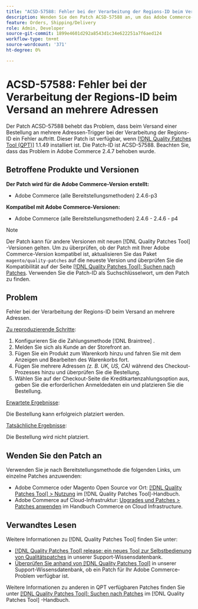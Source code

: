 ```yaml
---
title: "ACSD-57588: Fehler bei der Verarbeitung der Regions-ID beim Versand an mehrere Adressen"
description: Wenden Sie den Patch ACSD-57588 an, um das Adobe Commerce-Problem zu beheben, bei dem beim Versand einer Bestellung an mehrere Adressen-Trigger bei der Verarbeitung der Regions-ID ein Fehler auftritt.
feature: Orders, Shipping/Delivery
role: Admin, Developer
source-git-commit: 1899e4601d292a8543d1c34e622251a7f6aed124
workflow-type: tm+mt
source-wordcount: '371'
ht-degree: 0%

---
```


# ACSD-57588: Fehler bei der Verarbeitung der Regions-ID beim Versand an mehrere Adressen

Der Patch ACSD-57588 behebt das Problem, dass beim Versand einer Bestellung an mehrere Adressen-Trigger bei der Verarbeitung der Regions-ID ein Fehler auftritt. Dieser Patch ist verfügbar, wenn [[!DNL Quality Patches Tool (QPT)]](/help/announcements/adobe-commerce-announcements/magento-quality-patches-released-new-tool-to-self-serve-quality-patches.md) 1.1.49 installiert ist. Die Patch-ID ist ACSD-57588. Beachten Sie, dass das Problem in Adobe Commerce 2.4.7 behoben wurde.

## Betroffene Produkte und Versionen

**Der Patch wird für die Adobe Commerce-Version erstellt:**

* Adobe Commerce (alle Bereitstellungsmethoden) 2.4.6-p3

**Kompatibel mit Adobe Commerce-Versionen:**

* Adobe Commerce (alle Bereitstellungsmethoden) 2.4.6 - 2.4.6 - p4

>[!NOTE]
>
>Der Patch kann für andere Versionen mit neuen [!DNL Quality Patches Tool] -Versionen gelten. Um zu überprüfen, ob der Patch mit Ihrer Adobe Commerce-Version kompatibel ist, aktualisieren Sie das Paket `magento/quality-patches` auf die neueste Version und überprüfen Sie die Kompatibilität auf der Seite [[!DNL Quality Patches Tool]: Suchen nach Patches](https://experienceleague.adobe.com/tools/commerce-quality-patches/index.html). Verwenden Sie die Patch-ID als Suchschlüsselwort, um den Patch zu finden.

## Problem

Fehler bei der Verarbeitung der Regions-ID beim Versand an mehrere Adressen.

<u>Zu reproduzierende Schritte</u>:

1. Konfigurieren Sie die Zahlungsmethode [!DNL Braintree] .
1. Melden Sie sich als Kunde an der Storefront an.
1. Fügen Sie ein Produkt zum Warenkorb hinzu und fahren Sie mit dem Anzeigen und Bearbeiten des Warenkorbs fort.
1. Fügen Sie mehrere Adressen *(z. B. UK, US, CA)* während des Checkout-Prozesses hinzu und überprüfen Sie die Bestellung.
1. Wählen Sie auf der Checkout-Seite die Kreditkartenzahlungsoption aus, geben Sie die erforderlichen Anmeldedaten ein und platzieren Sie die Bestellung.

<u>Erwartete Ergebnisse</u>:

Die Bestellung kann erfolgreich platziert werden.

<u>Tatsächliche Ergebnisse</u>:

Die Bestellung wird nicht platziert.

## Wenden Sie den Patch an

Verwenden Sie je nach Bereitstellungsmethode die folgenden Links, um einzelne Patches anzuwenden:

* Adobe Commerce oder Magento Open Source vor Ort: [[!DNL Quality Patches Tool] > Nutzung](https://experienceleague.adobe.com/docs/commerce-operations/tools/quality-patches-tool/usage.html) im [!DNL Quality Patches Tool]-Handbuch.
* Adobe Commerce auf Cloud-Infrastruktur: [Upgrades und Patches > Patches anwenden](https://experienceleague.adobe.com/docs/commerce-cloud-service/user-guide/develop/upgrade/apply-patches.html) im Handbuch Commerce on Cloud Infrastructure.

## Verwandtes Lesen

Weitere Informationen zu [!DNL Quality Patches Tool] finden Sie unter:

* [[!DNL Quality Patches Tool] release: ein neues Tool zur Selbstbedienung von Qualitätspatches](/help/announcements/adobe-commerce-announcements/magento-quality-patches-released-new-tool-to-self-serve-quality-patches.md) in unserer Support-Wissensdatenbank.
* [Überprüfen Sie anhand von  [!DNL Quality Patches Tool]](/help/support-tools/patches-available-in-qpt-tool/check-patch-for-magento-issue-with-magento-quality-patches.md) in unserer Support-Wissensdatenbank, ob ein Patch für Ihr Adobe Commerce-Problem verfügbar ist.

Weitere Informationen zu anderen in QPT verfügbaren Patches finden Sie unter [[!DNL Quality Patches Tool]: Suchen nach Patches](https://experienceleague.adobe.com/tools/commerce-quality-patches/index.html) im [!DNL Quality Patches Tool] -Handbuch.
